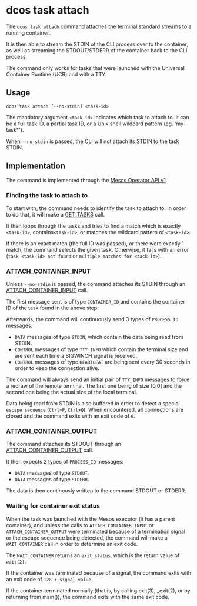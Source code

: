 # dcos task attach

The `dcos task attach` command attaches the terminal standard streams to a running container.

It is then able to stream the STDIN of the CLI process over to the container, as well as
streaming the STDOUT/STDERR of the container back to the CLI process.

The command only works for tasks that were launched with the Universal Container Runtime (UCR)
and with a TTY.

## Usage

    dcos task attach [--no-stdin] <task-id>

The mandatory argument `<task-id>` indicates which task to attach to. It can be a full task ID,
a partial task ID, or a Unix shell wildcard pattern (eg. 'my-task*').

When `--no-stdin` is passed, the CLI will not attach its STDIN to the task STDIN.

## Implementation

The command is implemented through the [Mesos Operator API v1](http://mesos.apache.org/documentation/latest/operator-http-api).

### Finding the task to attach to

To start with, the command needs to identify the task to attach to. In order to do that, it will make
a [GET_TASKS](http://mesos.apache.org/documentation/latest/operator-http-api/#get_tasks) call.

It then loops through the tasks and tries to find a match which is exactly `<task-id>`,
contains`<task-id>`, or matches the wildcard pattern of `<task-id>`.

If there is an exact match (the full ID was passed), or there were exactly 1 match, the command selects the given task. Otherwise, it fails with an error (`task <task-id> not found` or `multiple matches for <task-id>`).

### ATTACH_CONTAINER_INPUT

Unless `--no-stdin` is passed, the command attaches its STDIN through an [ATTACH_CONTAINER_INPUT](http://mesos.apache.org/documentation/latest/operator-http-api/#attach_container_input) call.

The first message sent is of type `CONTAINER_ID` and contains the container ID of the task found in the above step.

Afterwards, the command will continuously send 3 types of `PROCESS_IO` messages:

- `DATA` messages of type `STDIN`, which contain the data being read from STDIN.
- `CONTROL` messages of type `TTY_INFO` which contain the terminal size and are sent each time a SIGWINCH signal is received.
- `CONTROL` messages of type `HEARTBEAT` are being sent every 30 seconds in order to keep the connection alive.

The command will always send an initial pair of `TTY_INFO` messages to force a redraw of the remote
terminal. The first one being of size [0,0] and the second one being the actual size of the local terminal.

Data being read from STDIN is also buffered in order to detect a special `escape sequence` (`Ctrl+P`, `Ctrl+Q`).
When encountered, all connections are closed and the command exits with an exit code of `0`.

### ATTACH_CONTAINER_OUTPUT

The command attaches its STDOUT through an [ATTACH_CONTAINER_OUTPUT](http://mesos.apache.org/documentation/latest/operator-http-api/#attach_container_output) call.

It then expects 2 types of `PROCESS_IO` messages:

- `DATA` messages of type `STDOUT`.
- `DATA` messages of type `STDERR`.

The data is then continously written to the command STDOUT or STDERR.

### Waiting for container exit status

When the task was launched with the Mesos executor (it has a parent container), and unless the calls to
`ATTACH_CONTAINER_INPUT` or `ATTACH_CONTAINER_OUTPUT` were terminated because of a termination signal or
the escape sequence being detected, the command will make a `WAIT_CONTAINER` call in order to determine
an exit code.

The `WAIT_CONTAINER` returns an `exit_status`, which is the return value of `wait(2)`.

If the container was terminated because of a signal, the command exits with an exit code of `128 + signal_value`.

If the container terminated normally (that is, by calling exit(3), _exit(2), or by returning from main()),
the command exits with the same exit code.
